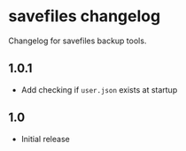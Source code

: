 
# savefiles changelog

Changelog for savefiles backup tools.

## 1.0.1

- Add checking if `user.json` exists at startup

## 1.0

- Initial release

